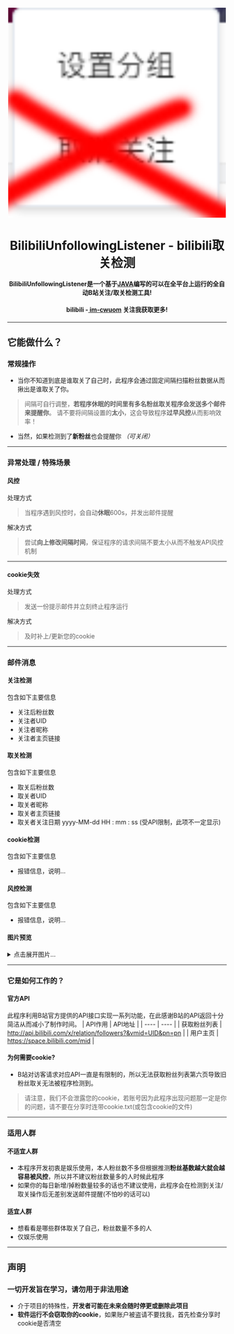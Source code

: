 <div align="center">

<img width="500" src="l.png" alt="logo"></br>


# **BilibiliUnfollowingListener** - bilibili取关检测

**BilibiliUnfollowingListener是一个基于[JAVA](https://orangezscb.gitee.io/jvav/ "JAVA")编写的可以在全平台上运行的全自动B站关注/取关检测工具!**
#### bilibili -[ im-cwuom](https://space.bilibili.com/473400804?spm_id_from=333.1007.0.0 " im-cwuom") 关注我获取更多!
</div>

------------

## 它能做什么？
###  常规操作
- 当你不知道到底是谁取关了自己时，此程序会通过固定间隔扫描粉丝数据从而揪出是谁取关了你。
> 间隔可自行调整，**若程序休眠的时间里有多名粉丝取关程序会发送多个邮件来提醒你**。 请不要将间隔设置的**太小**，这会导致程序**过早风控**从而影响效率！
- 当然，如果检测到了**新粉丝**也会提醒你 *（可关闭）*


------------


### 异常处理 / 特殊场景
####  **风控**

处理方式
> 当程序遇到风控时，会自动**休眠**600s，并发出邮件提醒

解决方式
> 尝试**向上修改间隔时间**，保证程序的请求间隔不要太小从而不触发API风控机制


------------


#### cookie失效

处理方式
> 发送一份提示邮件并立刻终止程序运行

解决方式
> 及时补上/更新您的cookie


------------

### 邮件消息
#### 关注检测
包含如下主要信息
- 关注后粉丝数
- 关注者UID
- 关注者昵称
- 关注者主页链接

#### 取关检测
包含如下主要信息
- 取关后粉丝数
- 取关者UID
- 取关者昵称
- 取关者主页链接
- 取关者关注日期 yyyy-MM-dd HH : mm : ss (受API限制，此项不一定显示)

#### cookie检测
包含如下主要信息
- 报错信息，说明...


#### 风控检测
包含如下主要信息
- 报错信息，说明...

#### 图片预览
<details>
<summary>点击展开图片...</summary>


[![关注检测](https://raw.githubusercontent.com/cwuom/BilibiliUnfollowingListener/master/4.png "关注检测")](https://raw.githubusercontent.com/cwuom/BilibiliUnfollowingListener/master/4.png "关注检测")
[![取关检测](https://raw.githubusercontent.com/cwuom/BilibiliUnfollowingListener/master/3.png "取关检测")](https://raw.githubusercontent.com/cwuom/BilibiliUnfollowingListener/master/3.png "取关检测")
[![cookie检测](https://raw.githubusercontent.com/cwuom/BilibiliUnfollowingListener/master/2.png "cookie检测")](https://raw.githubusercontent.com/cwuom/BilibiliUnfollowingListener/master/2.png "cookie检测")
[![cookie检测](https://raw.githubusercontent.com/cwuom/BilibiliUnfollowingListener/master/1.png "cookie检测")](https://raw.githubusercontent.com/cwuom/BilibiliUnfollowingListener/master/1.png "cookie检测")

</details>

------------


### 它是如何工作的？
#### 官方API
此程序利用B站官方提供的API接口实现一系列功能，在此感谢B站的API返回十分简洁从而减小了制作时间。
|  API作用   | API地址  |
|  ----  | ----  |
| 获取粉丝列表  | http://api.bilibili.com/x/relation/followers?&vmid=UID&pn=pn |
| 用户主页  | https://space.bilibili.com/mid |

#### 为何需要cookie?
- B站对访客请求对应API一直是有限制的，所以无法获取粉丝列表第六页导致旧粉丝取关无法被程序检测到。
> 请注意，我们不会泄露您的cookie，若账号因为此程序出现问题那一定是你的问题，请不要在分享时连带cookie.txt(或包含cookie的文件)

------------


### 适用人群
#### 不适宜人群
- 本程序开发初衷是娱乐使用，本人粉丝数不多但根据推测**粉丝基数越大就会越容易被风控**，所以并不建议粉丝数量多的人时候此程序
- 如果你的每日新增/掉粉数量较多的话也不建议使用，此程序会在检测到关注/取关操作后无差别发送邮件提醒(不怕吵的话可以)

#### 适宜人群
- 想看看是哪些群体取关了自己，粉丝数量不多的人
- 仅娱乐使用


------------

## 声明
### 一切开发旨在学习，请勿用于非法用途
- 介于项目的特殊性，**开发者可能在未来会随时停更或删除此项目**
- **软件运行不会窃取你的cookie**，如果账户被盗请不要找我，首先检查分享时cookie是否清空




